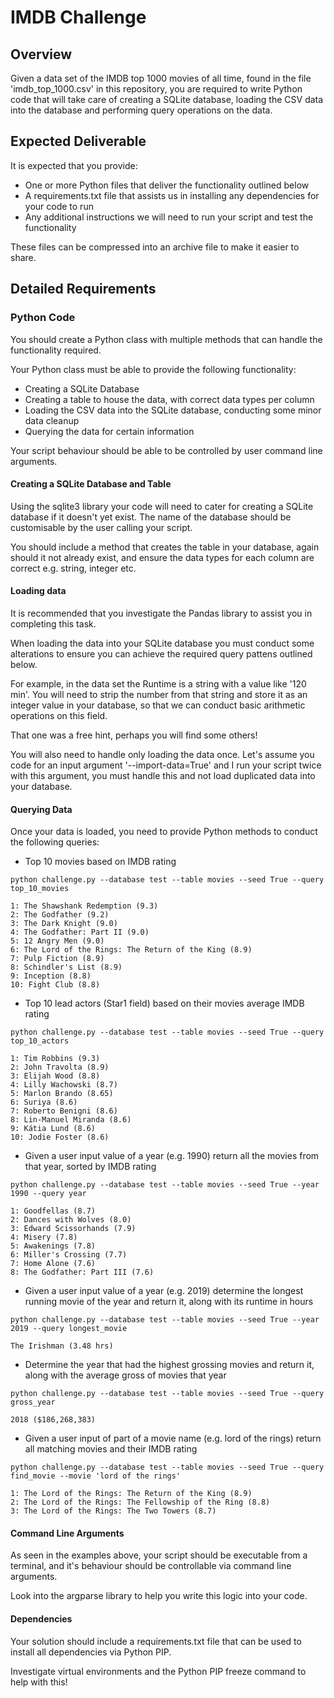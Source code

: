 # IMDB Challenge
## Overview
Given a data set of the IMDB top 1000 movies of all time, found in the file 'imdb_top_1000.csv' 
in this repository, you are required to write Python code that will take care of creating a SQLite 
database, loading the CSV data into the database and performing query operations on the data.

## Expected Deliverable
It is expected that you provide: 

- One or more Python files that deliver the functionality outlined below
- A requirements.txt file that assists us in installing any dependencies for your code to run
- Any additional instructions we will need to run your script and test the functionality

These files can be compressed into an archive file to make it easier to share.

## Detailed Requirements
### Python Code

You should create a Python class with multiple methods that can handle the functionality 
required.

Your Python class must be able to provide the following functionality:

- Creating a SQLite Database
- Creating a table to house the data, with correct data types per column
- Loading the CSV data into the SQLite database, conducting some minor data cleanup
- Querying the data for certain information

Your script behaviour should be able to be controlled by user command line arguments. 

#### Creating a SQLite Database and Table
Using the sqlite3 library your code will need to cater for creating a SQLite database if it doesn't
yet exist. The name of the database should be customisable by the user calling your script.

You should include a method that creates the table in your database, again should it not already
exist, and ensure the data types for each column are correct e.g. string, integer etc.

#### Loading data
It is recommended that you investigate the Pandas library to assist you in completing this 
task.

When loading the data into your SQLite database you must conduct some alterations to ensure
you can achieve the required query pattens outlined below.

For example, in the data set the Runtime is a string with a value like '120 min'. You will need
to strip the number from that string and store it as an integer value in your database, so that 
we can conduct basic arithmetic operations on this field. 

That one was a free hint, perhaps you will find some others!

You will also need to handle only loading the data once. Let's assume you code for an input
argument '--import-data=True' and I run your script twice with this argument, you must handle
this and not load duplicated data into your database. 

#### Querying Data
Once your data is loaded, you need to provide Python methods to conduct the following queries:

- Top 10 movies based on IMDB rating

```text
python challenge.py --database test --table movies --seed True --query top_10_movies

1: The Shawshank Redemption (9.3)
2: The Godfather (9.2)
3: The Dark Knight (9.0)
4: The Godfather: Part II (9.0)
5: 12 Angry Men (9.0)
6: The Lord of the Rings: The Return of the King (8.9)
7: Pulp Fiction (8.9)
8: Schindler's List (8.9)
9: Inception (8.8)
10: Fight Club (8.8)

```
- Top 10 lead actors (Star1 field) based on their movies average IMDB rating
```text
python challenge.py --database test --table movies --seed True --query top_10_actors

1: Tim Robbins (9.3)
2: John Travolta (8.9)
3: Elijah Wood (8.8)
4: Lilly Wachowski (8.7)
5: Marlon Brando (8.65)
6: Suriya (8.6)
7: Roberto Benigni (8.6)
8: Lin-Manuel Miranda (8.6)
9: Kátia Lund (8.6)
10: Jodie Foster (8.6)
```
- Given a user input value of a year (e.g. 1990) return all the movies from that year, sorted by IMDB rating
```text
python challenge.py --database test --table movies --seed True --year 1990 --query year

1: Goodfellas (8.7)
2: Dances with Wolves (8.0)
3: Edward Scissorhands (7.9)
4: Misery (7.8)
5: Awakenings (7.8)
6: Miller's Crossing (7.7)
7: Home Alone (7.6)
8: The Godfather: Part III (7.6)
```
- Given a user input value of a year (e.g. 2019) determine the longest running movie of the year and return it, along with its runtime in hours
```text
python challenge.py --database test --table movies --seed True --year 2019 --query longest_movie

The Irishman (3.48 hrs)
```
- Determine the year that had the highest grossing movies and return it, along with the average gross of movies that year
```text
python challenge.py --database test --table movies --seed True --query gross_year

2018 ($186,268,383)
```
- Given a user input of part of a movie name (e.g. lord of the rings) return all matching movies and their IMDB rating
```text
python challenge.py --database test --table movies --seed True --query find_movie --movie 'lord of the rings'

1: The Lord of the Rings: The Return of the King (8.9)
2: The Lord of the Rings: The Fellowship of the Ring (8.8)
3: The Lord of the Rings: The Two Towers (8.7)
```

#### Command Line Arguments
As seen in the examples above, your script should be executable from a terminal, and it's behaviour should be
controllable via command line arguments.

Look into the argparse library to help you write this logic into your code. 

#### Dependencies
Your solution should include a requirements.txt file that can be used to install all dependencies via
Python PIP.

Investigate virtual environments and the Python PIP freeze command to help with this! 
